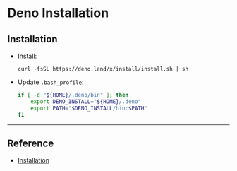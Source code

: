# Deno Installation

## Installation

* Install:

    ```
    curl -fsSL https://deno.land/x/install/install.sh | sh
    ```

* Update `.bash_profile`:

    ```sh
    if [ -d "${HOME}/.deno/bin" ]; then
        export DENO_INSTALL="${HOME}/.deno"
        export PATH="$DENO_INSTALL/bin:$PATH"
    fi
    ```

---

## Reference

* [Installation](https://deno.land/#installation)
